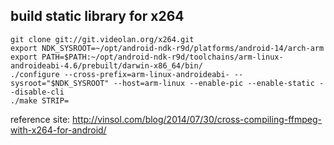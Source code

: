 ## build static library for x264


```
git clone git://git.videolan.org/x264.git
export NDK_SYSROOT=~/opt/android-ndk-r9d/platforms/android-14/arch-arm
export PATH=$PATH:~/opt/android-ndk-r9d/toolchains/arm-linux-androideabi-4.6/prebuilt/darwin-x86_64/bin/
./configure --cross-prefix=arm-linux-androideabi- --sysroot="$NDK_SYSROOT" --host=arm-linux --enable-pic --enable-static --disable-cli
./make STRIP=
```

reference site: http://vinsol.com/blog/2014/07/30/cross-compiling-ffmpeg-with-x264-for-android/ 

